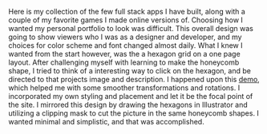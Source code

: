 
Here is my collection of the few full stack apps I have built, along with a couple of my favorite games I made online versions of. 
Choosing how I wanted my personal portfolio to look was difficult. This overall design was going to show viewers who I was as a designer 
and developer, and my choices for color scheme and font changed almost daily. What I knew I wanted from the start however,  was the a hexagon 
grid on a one page layout. After challenging myself with learning to make the honeycomb shape, I tried to think of a interesting way to click
on the hexagon, and be directed to that projects image and description. I
happened upon this <a href="https://www.codesmite.com/article/how-to-create-pure-css-hexagonal-grids">demo</a>, which helped me with some smoother 
transformations and rotations. I incorporated my own styling and placement and let it be the focal point of the site. I mirrored this design by drawing
the hexagons in Illustrator and utilizing a clipping mask to cut the picture in the same honeycomb shapes. I wanted minimal and simplistic, and that was accomplished.
